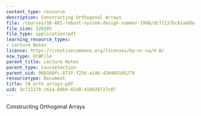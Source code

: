 ```yaml
---
content_type: resource
description: Constructing Orthogonal Arrays
file: /courses/16-881-robust-system-design-summer-1998/dc71137bc61a68bd65d8416928727c07_l8_orth_arrays.pdf
file_size: 326585
file_type: application/pdf
learning_resource_types:
- Lecture Notes
license: https://creativecommons.org/licenses/by-nc-sa/4.0/
ocw_type: OCWFile
parent_title: Lecture Notes
parent_type: CourseSection
parent_uid: 98b160fc-873f-f25d-a146-4204891d5279
resourcetype: Document
title: l8_orth_arrays.pdf
uid: dc71137b-c61a-68bd-65d8-416928727c07
---
```

Constructing Orthogonal Arrays